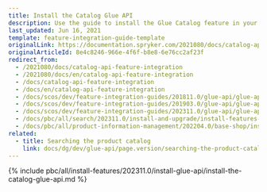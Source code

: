 ```yaml
---
title: Install the Catalog Glue API
description: Use the guide to install the Glue Catalog feature in your project.
last_updated: Jun 16, 2021
template: feature-integration-guide-template
originalLink: https://documentation.spryker.com/2021080/docs/catalog-api-feature-integration
originalArticleId: 8e4c8246-966e-4f6f-b8e8-6e76cc2af23f
redirect_from:
  - /2021080/docs/catalog-api-feature-integration
  - /2021080/docs/en/catalog-api-feature-integration
  - /docs/catalog-api-feature-integration
  - /docs/en/catalog-api-feature-integration
  - /docs/scos/dev/feature-integration-guides/201811.0/glue-api/glue-api-catalog-feature-integration.html
  - /docs/scos/dev/feature-integration-guides/201903.0/glue-api/glue-api-catalog-feature-integration.html
  - /docs/scos/dev/feature-integration-guides/202311.0/glue-api/glue-api-catalog-feature-integration.html
  - /docs/pbc/all/search/202311.0/install-and-upgrade/install-features-and-glue-api/install-the-catalog-glue-api.html
  - /docs/pbc/all/product-information-management/202204.0/base-shop/install-and-upgrade/install-glue-api/install-the-catalog-glue-api.html
related:
  - title: Searching the product catalog
    link: docs/dg/dev/glue-api/page.version/searching-the-product-catalog.html
---
```


{% include pbc/all/install-features/202311.0/install-glue-api/install-the-catalog-glue-api.md %} <!-- To edit, see /_includes/pbc/all/install-features/202311.0/install-glue-api/install-the-catalog-glue-api.md -->
